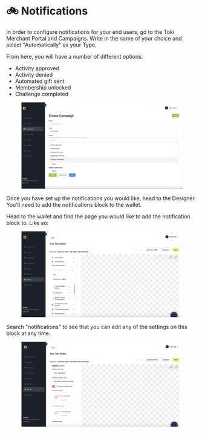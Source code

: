 # 🚲 Notifications

In order to configure notifications for your end users, go to the Toki Merchant Portal and Campaigns. Write in the name of your choice and select "Automatically" as your Type.

From here, you will have a number of different options:

* Activity approved
* Activity denied
* Automated gift sent
* Membership unlocked
* Challenge completed

<figure><img src="../../.gitbook/assets/Screen Shot 2023-10-09 at 12.31.20 PM.png" alt=""><figcaption></figcaption></figure>

Once you have set up the notifications you would like, head to the Designer. You'll need to add the notifications block to the wallet.

Head to the wallet and find the page you would like to add the notification block to. Like so:

<figure><img src="../../.gitbook/assets/Screen Shot 2023-10-09 at 12.34.08 PM.png" alt=""><figcaption></figcaption></figure>

Search "notifications" to see that you can edit any of the settings on this block at any time.&#x20;

<figure><img src="../../.gitbook/assets/Screen Shot 2023-10-09 at 12.35.37 PM.png" alt=""><figcaption></figcaption></figure>

